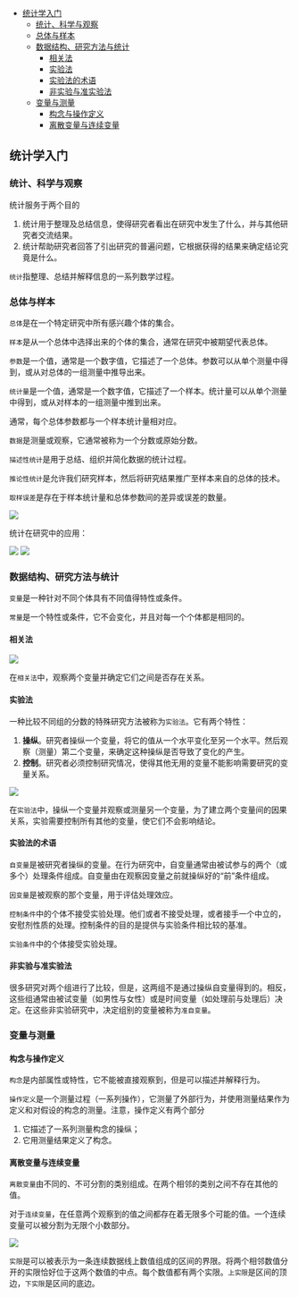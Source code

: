- [统计学入门](#%e7%bb%9f%e8%ae%a1%e5%ad%a6%e5%85%a5%e9%97%a8)
  - [统计、科学与观察](#%e7%bb%9f%e8%ae%a1%e7%a7%91%e5%ad%a6%e4%b8%8e%e8%a7%82%e5%af%9f)
  - [总体与样本](#%e6%80%bb%e4%bd%93%e4%b8%8e%e6%a0%b7%e6%9c%ac)
  - [数据结构、研究方法与统计](#%e6%95%b0%e6%8d%ae%e7%bb%93%e6%9e%84%e7%a0%94%e7%a9%b6%e6%96%b9%e6%b3%95%e4%b8%8e%e7%bb%9f%e8%ae%a1)
    - [相关法](#%e7%9b%b8%e5%85%b3%e6%b3%95)
    - [实验法](#%e5%ae%9e%e9%aa%8c%e6%b3%95)
    - [实验法的术语](#%e5%ae%9e%e9%aa%8c%e6%b3%95%e7%9a%84%e6%9c%af%e8%af%ad)
    - [非实验与准实验法](#%e9%9d%9e%e5%ae%9e%e9%aa%8c%e4%b8%8e%e5%87%86%e5%ae%9e%e9%aa%8c%e6%b3%95)
  - [变量与测量](#%e5%8f%98%e9%87%8f%e4%b8%8e%e6%b5%8b%e9%87%8f)
    - [构念与操作定义](#%e6%9e%84%e5%bf%b5%e4%b8%8e%e6%93%8d%e4%bd%9c%e5%ae%9a%e4%b9%89)
    - [离散变量与连续变量](#%e7%a6%bb%e6%95%a3%e5%8f%98%e9%87%8f%e4%b8%8e%e8%bf%9e%e7%bb%ad%e5%8f%98%e9%87%8f)

## 统计学入门
### 统计、科学与观察
统计服务于两个目的

1. 统计用于整理及总结信息，使得研究者看出在研究中发生了什么，并与其他研究者交流结果。
2. 统计帮助研究者回答了引出研究的普遍问题，它根据获得的结果来确定结论究竟是什么。

`统计`指整理、总结并解释信息的一系列数学过程。

### 总体与样本
`总体`是在一个特定研究中所有感兴趣个体的集合。

`样本`是从一个总体中选择出来的个体的集合，通常在研究中被期望代表总体。

`参数`是一个值，通常是一个数字值，它描述了一个总体。参数可以从单个测量中得到，或从对总体的一组测量中推导出来。

`统计量`是一个值，通常是一个数字值，它描述了一个样本。统计量可以从单个测量中得到，或从对样本的一组测量中推到出来。

通常，每个总体参数都与一个样本统计量相对应。

`数据`是测量或观察，它通常被称为一个分数或原始分数。

`描述性统计`是用于总结、组织并简化数据的统计过程。

`推论性统计`是允许我们研究样本，然后将研究结果推广至样本来自的总体的技术。

`取样误差`是存在于样本统计量和总体参数间的差异或误差的数量。

![](intro1.png)

统计在研究中的应用：

![](intro2.png)
![](intro3.png)

### 数据结构、研究方法与统计
`变量`是一种针对不同个体具有不同值得特性或条件。

`常量`是一个特性或条件，它不会变化，并且对每一个个体都是相同的。

#### 相关法
![](intro4.png)

在`相关法`中，观察两个变量并确定它们之间是否存在关系。

#### 实验法
一种比较不同组的分数的特殊研究方法被称为`实验法`。它有两个特性：

1. **操纵**。研究者操纵一个变量，将它的值从一个水平变化至另一个水平。然后观察（测量）第二个变量，来确定这种操纵是否导致了变化的产生。
2. **控制**。研究者必须控制研究情况，使得其他无用的变量不能影响需要研究的变量关系。

![](intro5.png)

在`实验法`中，操纵一个变量并观察或测量另一个变量，为了建立两个变量间的因果关系，实验需要控制所有其他的变量，使它们不会影响结论。

#### 实验法的术语
`自变量`是被研究者操纵的变量。在行为研究中，自变量通常由被试参与的两个（或多个）处理条件组成。自变量由在观察因变量之前就操纵好的“前”条件组成。

`因变量`是被观察的那个变量，用于评估处理效应。

`控制条件`中的个体不接受实验处理。他们或者不接受处理，或者接手一个中立的，安慰剂性质的处理。控制条件的目的是提供与实验条件相比较的基准。

`实验条件`中的个体接受实验处理。

#### 非实验与准实验法
很多研究对两个组进行了比较，但是，这两组不是通过操纵自变量得到的。相反，这些组通常由被试变量（如男性与女性）或是时间变量（如处理前与处理后）决定。在这些非实验研究中，决定组别的变量被称为`准自变量`。

### 变量与测量
#### 构念与操作定义
`构念`是内部属性或特性，它不能被直接观察到，但是可以描述并解释行为。

`操作定义`是一个测量过程（一系列操作），它测量了外部行为，并使用测量结果作为定义和对假设的构念的测量。注意，操作定义有两个部分

1. 它描述了一系列测量构念的操纵；
2. 它用测量结果定义了构念。

#### 离散变量与连续变量
`离散变量`由不同的、不可分割的类别组成。在两个相邻的类别之间不存在其他的值。

对于`连续变量`，在任意两个观察到的值之间都存在着无限多个可能的值。一个连续变量可以被分割为无限个小数部分。

![](intro6.png)

`实限`是可以被表示为一条连续数据线上数值组成的区间的界限。将两个相邻数值分开的实限恰好位于这两个数值的中点。每个数值都有两个实限。`上实限`是区间的顶边，`下实限`是区间的底边。

